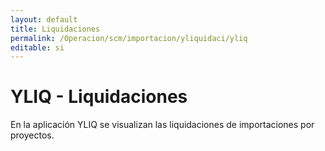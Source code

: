 ```yaml
---
layout: default
title: Liquidaciones
permalink: /Operacion/scm/importacion/yliquidaci/yliq
editable: si
---
```


# YLIQ - Liquidaciones

En la aplicación YLIQ se visualizan las liquidaciones de importaciones por proyectos.  


